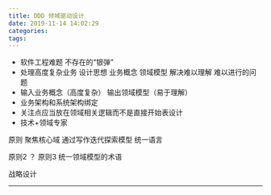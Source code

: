 ```yaml
---
title: DDD 领域驱动设计
date: 2019-11-14 14:02:29
categories:
tags:
---
```


- 软件工程难题 不存在的“银弹”
- 处理高度复杂业务 设计思想  业务概念 领域模型  解决难以理解 难以进行的问题
- 输入业务概念（高度复杂） 输出领域模型（易于理解）
- 业务架构和系统架构绑定
- 关注点应当放在领域相关逻辑而不是直接开始表设计
- 技术+领域专家

原则 聚焦核心域 通过写作迭代探索模型 统一语言

原则2 ？
原则3 统一领域模型的术语

战略设计




---------
